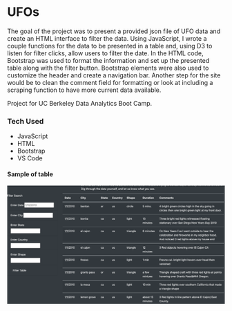 # UFOs

 The goal of the project was to present a provided json file of UFO data and create an HTML interface to filter the data. Using JavaScript, I wrote a couple functions for the data to be presented in a table and, using D3 to listen for filter clicks, allow users to filter the date. In the HTML code, Bootstrap was used to format the information and set up the presented table along with the filter button. Bootstrap elements were also used to customize the header and create a navigation bar. Another step for the site would be to clean the comment field for formatting or look at including a scraping function to have more current data available. 

Project for UC Berkeley Data Analytics Boot Camp.

### Tech Used
- JavaScript
- HTML
- Bootstrap
- VS Code

#### Sample of table
![table](/static/images/table.png)


